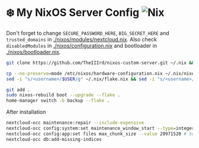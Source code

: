 # ❄️ My NixOS Server Config ![Nix](https://img.shields.io/badge/This_is-Nix-blue?logo=NixOS)

Don't forget to change `SECURE_PASSWORD_HERE`, `BIG_SECRET_HERE` and `trusted_domains` in [./nixos/modules/nextcloud.nix](./nixos/modules/nextcloud.nix). Also check `disabledModules` in [./nixos/configuration.nix](./nixos/configuration.nix) and bootloader in [./nixos/bootloader.nix](./nixos/bootloader.nix).

```bash
git clone https://github.com/TheIIIrd/nixos-custom-server.git ~/.nix && cd ~/.nix
```

```bash
cp --no-preserve=mode /etc/nixos/hardware-configuration.nix ~/.nix/nixos/
sed -i "s/<username>/$USER/g" ~/.nix/flake.nix && sed -i "s/<username>/$USER/g" ~/.nix/nixos/modules/user.nix && sed -i "s/<username>/$USER/g" ~/.nix/home-manager/home.nix
```

```bash
git add .
sudo nixos-rebuild boot --upgrade --flake .
home-manager switch -b backup --flake .
```

After installation
```bash
nextcloud-occ maintenance:repair --include-expensive
nextcloud-occ config:system:set maintenance_window_start --type=integer --value=1
nextcloud-occ config:app:set files max_chunk_size --value 20971520 # Sometimes it can help
nextcloud-occ db:add-missing-indices
```
